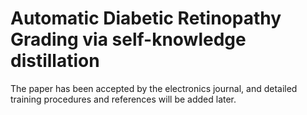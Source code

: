 # Automatic Diabetic Retinopathy Grading via self-knowledge distillation

The paper has been accepted by the electronics journal, and detailed training procedures and references will be added later.
